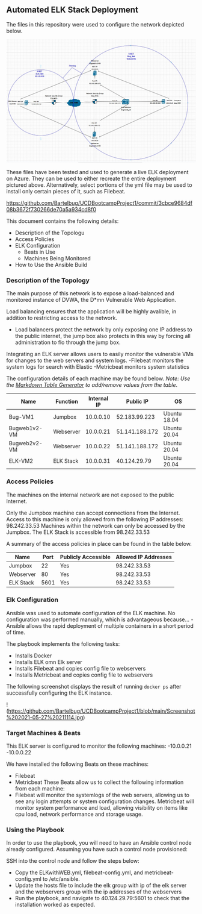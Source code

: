 ## Automated ELK Stack Deployment

The files in this repository were used to configure the network depicted below.

![ELK Stack Network Diagram](https://github.com/Bartelbug/UCDBootcampProject1/blob/main/HWwk12.jpg)

These files have been tested and used to generate a live ELK deployment on Azure. They can be used to either recreate the entire deployment pictured above. Alternatively, select portions of the yml file may be used to install only certain pieces of it, such as Filebeat.

  https://github.com/Bartelbug/UCDBootcampProject1/commit/3cbce9684df08b3672f730266de70a5a934cd8f0

This document contains the following details:
- Description of the Topologu
- Access Policies
- ELK Configuration
  - Beats in Use
  - Machines Being Monitored
- How to Use the Ansible Build


### Description of the Topology

The main purpose of this network is to expose a load-balanced and monitored instance of DVWA, the D*mn Vulnerable Web Application.

Load balancing ensures that the application will be highly avalible, in addition to restricting access to the network.
- Load balancers protect the network by only exposing one IP address to the public internet, the jump box also protects in this way by forcing all administration to flo through the jump box.

Integrating an ELK server allows users to easily monitor the vulnerable VMs for changes to the web servers and system logs.
-Filebeat monitors the system logs for search with Elastic
-Metricbeat monitors system statistics

The configuration details of each machine may be found below.
_Note: Use the [Markdown Table Generator](http://www.tablesgenerator.com/markdown_tables) to add/remove values from the table_.

| Name         | Function  | Internal IP | Public IP      | OS           |
|--------------|-----------|-------------|----------------|--------------|
| Bug-VM1      | Jumpbox   | 10.0.0.10   | 52.183.99.223  | Ubuntu 18.04 |
| Bugweb1v2-VM | Webserver | 10.0.0.21   | 51.141.188.172 | Ubuntu 20.04 |
| Bugweb2v2-VM | Webserver | 10.0.0.22   | 51.141.188.172 | Ubuntu 20.04 |
| ELK-VM2      | ELK Stack | 10.0.0.31   | 40.124.29.79   | Ubuntu 20.04 |

### Access Policies

The machines on the internal network are not exposed to the public Internet. 

Only the Jumpbox machine can accept connections from the Internet. Access to this machine is only allowed from the following IP addresses:
98.242.33.53
Machines within the network can only be accessed by the Jumpbox.
The ELK Stack is accessible from 98.242.33.53

A summary of the access policies in place can be found in the table below.

| Name      | Port | Publicly Accessible | Allowed IP Addresses |
|-----------|------|---------------------|----------------------|
| Jumpbox   | 22   | Yes                 | 98.242.33.53         |
| Webserver | 80   | Yes                 | 98.242.33.53         |
| ELK Stack | 5601 | Yes                 | 98.242.33.53         |

### Elk Configuration

Ansible was used to automate configuration of the ELK machine. No configuration was performed manually, which is advantageous because...
-Ansible allows the rapid deployment of multiple containers in a short period of time.

The playbook implements the following tasks:
- Installs Docker
- Installs ELK omn Elk server
- Installs Filebeat and copies config file to webservers
- Installs Metricbeat and copies config file to webservers

The following screenshot displays the result of running `docker ps` after successfully configuring the ELK instance.

!(https://github.com/Bartelbug/UCDBootcampProject1/blob/main/Screenshot%202021-05-27%20211114.jpg)

### Target Machines & Beats
This ELK server is configured to monitor the following machines:
-10.0.0.21
-10.0.0.22

We have installed the following Beats on these machines:
- Filebeat
- Metricbeat
These Beats allow us to collect the following information from each machine:
- Filebeat will monitor the systemlogs of the web servers, allowing us to see any login attempts or system configuration changes. Metricbeat will monitor system performance and load, allowing visibility on items like cpu load, network performance and storage usage.

### Using the Playbook
In order to use the playbook, you will need to have an Ansible control node already configured. Assuming you have such a control node provisioned: 

SSH into the control node and follow the steps below:
- Copy the ELKwithWEB.yml, filebeat-config.yml, and metricbeat-config.yml to /etc/ansible.
- Update the hosts file to include the elk group with ip of the elk server and the webservers group with the ip addresses of the webservers 
- Run the playbook, and navigate to 40.124.29.79:5601 to check that the installation worked as expected.

